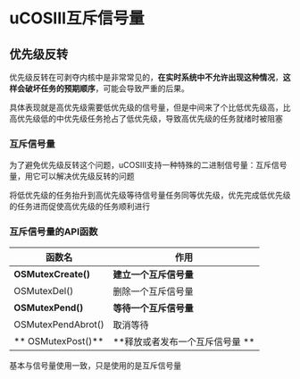 # uCOSIII互斥信号量
## 优先级反转
优先级反转在可剥夺内核中是非常常见的，**在实时系统中不允许出现这种情况**，**这样会破坏任务的预期顺序**，可能会导致严重的后果。

具体表现就是高优先级需要低优先级的信号量，但是中间来了个比低优先级高，比高优先级低的中优先级任务抢占了低优先级，导致高优先级的任务就绪时被阻塞

### 互斥信号量
为了避免优先级反转这个问题，uCOSIII支持一种特殊的二进制信号量：互斥信号量，用它可以解决优先级反转的问题

将低优先级的任务抬升到高优先级等待信号量任务同等优先级，优先完成低优先级的任务进而促使高优先级的任务顺利进行
### 互斥信号量的API函数
| 函数名              | 作用                            |
| ------------------- | ------------------------------- |
| **OSMutexCreate()** | **建立一个互斥信号量**          |
| OSMutexDel()        | 删除一个互斥信号量              |
| **OSMutexPend()**   | **等待一个互斥信号量**          |
| OSMutexPendAbrot()  | 取消等待                        |
| ** OSMutexPost()**  | **释放或者发布一个互斥信号量 ** |

基本与信号量使用一致，只是使用的是互斥信号量


